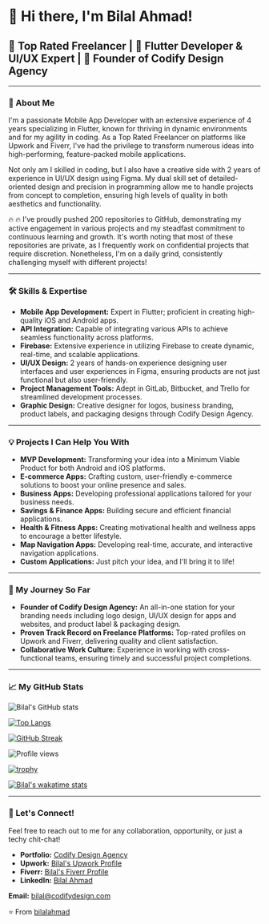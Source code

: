 # 👋 Hi there, I'm Bilal Ahmad!

## 🌟 Top Rated Freelancer | 📱 Flutter Developer & UI/UX Expert | 💼 Founder of Codify Design Agency

---

### 📖 About Me

I'm a passionate Mobile App Developer with an extensive experience of 4 years specializing in Flutter, known for thriving in dynamic environments and for my agility in coding. As a Top Rated Freelancer on platforms like Upwork and Fiverr, I've had the privilege to transform numerous ideas into high-performing, feature-packed mobile applications.

Not only am I skilled in coding, but I also have a creative side with 2 years of experience in UI/UX design using Figma. My dual skill set of detailed-oriented design and precision in programming allow me to handle projects from concept to completion, ensuring high levels of quality in both aesthetics and functionality.

🔥 🔥 I've proudly pushed 200 repositories to GitHub, demonstrating my active engagement in various projects and my steadfast commitment to continuous learning and growth. It's worth noting that most of these repositories are private, as I frequently work on confidential projects that require discretion. Nonetheless, I'm on a daily grind, consistently challenging myself with different projects!


---

### 🛠️ Skills & Expertise

* **Mobile App Development:** Expert in Flutter; proficient in creating high-quality iOS and Android apps.
* **API Integration:** Capable of integrating various APIs to achieve seamless functionality across platforms.
* **Firebase:** Extensive experience in utilizing Firebase to create dynamic, real-time, and scalable applications.
* **UI/UX Design:** 2 years of hands-on experience designing user interfaces and user experiences in Figma, ensuring products are not just functional but also user-friendly.
* **Project Management Tools:** Adept in GitLab, Bitbucket, and Trello for streamlined development processes.
* **Graphic Design:** Creative designer for logos, business branding, product labels, and packaging designs through Codify Design Agency.

---

### 💡 Projects I Can Help You With

* **MVP Development:** Transforming your idea into a Minimum Viable Product for both Android and iOS platforms.
* **E-commerce Apps:** Crafting custom, user-friendly e-commerce solutions to boost your online presence and sales.
* **Business Apps:** Developing professional applications tailored for your business needs.
* **Savings & Finance Apps:** Building secure and efficient financial applications.
* **Health & Fitness Apps:** Creating motivational health and wellness apps to encourage a better lifestyle.
* **Map Navigation Apps:** Developing real-time, accurate, and interactive navigation applications.
* **Custom Applications:** Just pitch your idea, and I'll bring it to life!

---

### 🚀 My Journey So Far

* **Founder of Codify Design Agency:** An all-in-one station for your branding needs including logo design, UI/UX design for apps and websites, and product label & packaging design.
* **Proven Track Record on Freelance Platforms:** Top-rated profiles on Upwork and Fiverr, delivering quality and client satisfaction.
* **Collaborative Work Culture:** Experience in working with cross-functional teams, ensuring timely and successful project completions.

---

### 📈 My GitHub Stats

![Bilal's GitHub stats](https://github-readme-stats.vercel.app/api?username=flutter99&show_icons=true&theme=radical)

[![Top Langs](https://github-readme-stats.vercel.app/api/top-langs/?username=flutter99&layout=compact)](https://github.com/flutter99/github-readme-stats)

[![GitHub Streak](https://github-readme-streak-stats.herokuapp.com/?user=flutter99)](https://git.io/streak-stats)

![Profile views](https://komarev.com/ghpvc/?username=flutter99)

[![trophy](https://github-profile-trophy.vercel.app/?username=flutter99)](https://github.com/flutter99/github-profile-trophy)

[![Bilal's wakatime stats](https://github-readme-stats.vercel.app/api/wakatime?username=flutter99)](https://github.com/flutter99/github-readme-stats)

---

### 🤝 Let's Connect!

Feel free to reach out to me for any collaboration, opportunity, or just a techy chit-chat!

* **Portfolio:** [Codify Design Agency](https://www.upwork.com/agencies/1652213117175799808/)
* **Upwork:** [Bilal's Upwork Profile](https://www.upwork.com/freelancers/bilalahmad72)
* **Fiverr:** [Bilal's Fiverr Profile](https://www.fiverr.com/bilalahmad72)
* **LinkedIn:** [Bilal Ahmad](https://www.linkedin.com/in/freelancer-bilalahmad72)

**Email:** bilal@codifydesign.com

⭐ From [bilalahmad](https://github.com/flutter99)



<!---
flutter99/flutter99 is a ✨ special ✨ repository because its `README.md` (this file) appears on your GitHub profile.
You can click the Preview link to take a look at your changes.
--->
